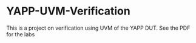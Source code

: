 # YAPP-UVM-Verification
This is a project on verification using UVM of the YAPP DUT. See the PDF for the labs
